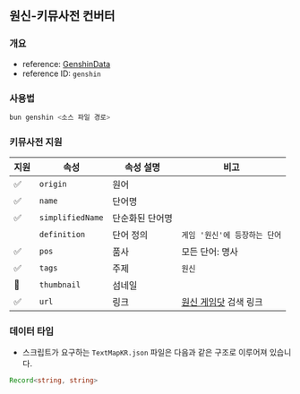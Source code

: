 ## 원신-키뮤사전 컨버터
### 개요
* reference: [GenshinData](https://github.com/Masterain98/GenshinData/blob/main/TextMap/TextMapKR.json)
* reference ID: `genshin`

### 사용법
```bash
bun genshin <소스 파일 경로>
```

### 키뮤사전 지원
| 지원 | 속성               | 속성 설명    | 비고                                           |
|----|------------------|----------|----------------------------------------------|
| ✅  | `origin`         | 원어       |                                              |
| ✅  | `name`           | 단어명      |                                              |
| ✅  | `simplifiedName` | 단순화된 단어명 |                                              |
|    | `definition`     | 단어 정의    | `게임 '원신'에 등장하는 단어`                           |
| ✅  | `pos`            | 품사       | 모든 단어: 명사                                    |
| ✅  | `tags`           | 주제       | `원신`                                         |
| 🚫 | `thumbnail`      | 섬네일      |                                              |
| ✅  | `url`            | 링크       | [원신 게임닷](https://genshin.gamedot.org/) 검색 링크 |

### 데이터 타입
* 스크립트가 요구하는 `TextMapKR.json` 파일은 다음과 같은 구조로 이루어져 있습니다.
```ts
Record<string, string>
```